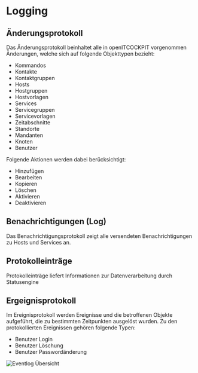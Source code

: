 # Logging

## Änderungsprotokoll

Das Änderungsprotokoll beinhaltet alle in openITCOCKPIT vorgenommen Änderungen, welche sich auf folgende Objekttypen bezieht:

-   Kommandos
-   Kontakte
-   Kontaktgruppen
-   Hosts
-   Hostgruppen
-   Hostvorlagen
-   Services
-   Servicegruppen
-   Servicevorlagen
-   Zeitabschnitte
-   Standorte
-   Mandanten
-   Knoten
-   Benutzer

Folgende Aktionen werden dabei berücksichtigt:

-   Hinzufügen
-   Bearbeiten
-   Kopieren
-   Löschen
-   Aktivieren
-   Deaktivieren




## Benachrichtigungen (Log)

Das Benachrichtigungsprotokoll zeigt alle versendeten Benachrichtigungen zu Hosts und Services an.


## Protokolleinträge

Protokolleinträge liefert Informationen zur Datenverarbeitung durch Statusengine

## Ergeignisprotokoll

Im Ereignisprotokoll werden Ereignisse und die betroffenen Objekte aufgeführt, die zu bestimmten Zeitpunkten ausgelöst wurden. Zu den protokollierten Ereignissen gehören folgende Typen:

- Benutzer Login
- Benutzer Löschung
- Benutzer Passwordänderung

![Eventlog Übersicht](/images/eventlogs_overview.png)